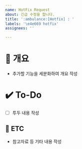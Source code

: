 ```yaml
---
name: HotFix Request
about: 긴급 수정을 합니다.
title: ':ambulance:[Hotfix] : '
labels: '\e4e669 hotfix'
assignees: ''

---
```


# 📝 개요
- 추가할 기능을 세분화하여 개요 작성

# ✔️ To-Do
- [ ] 투두 내용 작성

## 👀 ETC
- 참고자료 등 기타 내용 작성